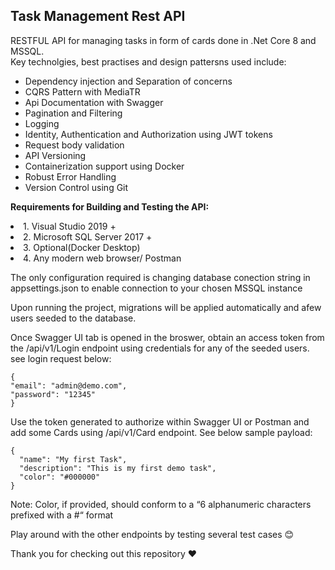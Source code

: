 <h2>Task Management Rest API</h2>
RESTFUL API for managing tasks in form of cards done in .Net Core 8 and MSSQL.<br>
Key technolgies, best practises and design pattersns used include:<br>
<ul>
  <li>Dependency injection and Separation of concerns</li>
  <li>CQRS Pattern with MediaTR</li>
  <li>Api Documentation with Swagger</li>
  <li>Pagination and Filtering</li>
  <li>Logging</li>
  <li>Identity, Authentication and Authorization using JWT tokens</li>
  <li>Request body validation</li>
  <li>API Versioning</li>
  <li>Containerization support using Docker</li>
  <li>Robust Error Handling</li>
  <li>Version Control using Git</li>
</ul>

<b>Requirements for Building and Testing the API:</b><br>
 <li>1. Visual Studio 2019 + </li>
  <li>2. Microsoft SQL Server 2017 + </li>
  <li>3. Optional(Docker Desktop)</li>
  <li>4. Any modern web browser/ Postman </li>
  
The only configuration required is changing database conection string in appsettings.json to enable connection to your chosen MSSQL instance<br>

Upon running the project, migrations will be applied automatically and afew users seeded to the database.<br>

Once Swagger UI tab is opened in the broswer, obtain an access token from the /api/v1/Login endpoint using credentials for any of the seeded users. see login request below:


  ```
  {
  "email": "admin@demo.com",
  "password": "12345"
  }
  ```

Use the token generated to authorize within Swagger UI or Postman and add some Cards using /api/v1/Card endpoint. See below sample payload:

```
{
  "name": "My first Task",
  "description": "This is my first demo task",
  "color": "#000000"
}
```

Note: Color, if provided, should conform to a “6 alphanumeric characters prefixed with a #“ format<br>

Play around with the other endpoints by testing several test cases :blush:<br>

Thank you for checking out this repository :heart:




